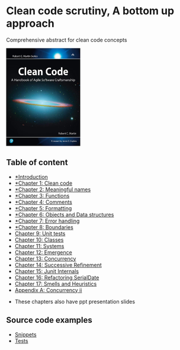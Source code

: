 # Clean code scrutiny, A bottom up approach
Comprehensive abstract for clean code concepts

<img src="img/book_cover.jpg" alt="code quality measurement" width="200" height="264">

## Table of content
- [*Introduction](notes/00_Introduction.md)
- [*Chapter 1: Clean code](notes/01_Chapter_1_Clean_code.md)
- [*Chapter 2: Meaningful names](notes/02_Chapter_2_Meaningful_names.md)
- [*Chapter 3: Functions](notes/03_Chapter_3_Functions.md)
- [*Chapter 4: Comments](notes/04_Chapter_4_Comments.md)
- [*Chapter 5: Formatting](notes/05_Chapter_5_Formatting.md)
- [*Chapter 6: Objects and Data structures](notes/06_Chapter_6_Objects_and_Data_structures.md)
- [*Chapter 7: Error handling](notes/07_Chapter_7_Error_Handling.md)
- [*Chapter 8: Boundaries](notes/08_Chapter_8_Boundaries.md)
- [Chapter 9: Unit tests](notes/09_Chapter_9_Unit_tests.md)
- [Chapter 10: Classes](notes/10_Chapter_10_Classes.md)
- [Chapter 11: Systems](notes/11_Chapter_11_Systems.md)
- [Chapter 12: Emergence](notes/12_Chapter_12_Emergence.md)
- [Chapter 13: Concurrency](notes/13_Chapter_13_Concurrency.md)
- [Chapter 14: Successive Refinement](notes/14_Chapter_14_Successive_Refinement.md)
- [Chapter 15: Junit Internals](notes/15_Chapter_15_Junit_Internals.md)
- [Chapter 16: Refactoring SerialDate](notes/16_Chapter_16_Refactoring_SerialDate.md)
- [Chapter 17: Smells and Heuristics](notes/17_Chapter_17_Smells_and_Heuristics.md)
- [Appendix A: Concurrency ii](notes/18_Appendix_A_Concurrency_ii.md)

* These chapters also have ppt presentation slides

## Source code examples
- [Snippets](src/main/java/clean/code)
- [Tests](src/test/java)
